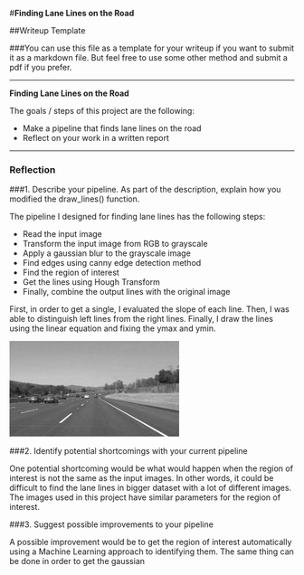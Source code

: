 #**Finding Lane Lines on the Road** 

##Writeup Template

###You can use this file as a template for your writeup if you want to submit it as a markdown file. But feel free to use some other method and submit a pdf if you prefer.

---

**Finding Lane Lines on the Road**

The goals / steps of this project are the following:
* Make a pipeline that finds lane lines on the road
* Reflect on your work in a written report


[//]: # (Image References)

[image1]: ./examples/grayscale.jpg "Grayscale"

---

### Reflection

###1. Describe your pipeline. As part of the description, explain how you modified the draw_lines() function.

The pipeline I designed for finding lane lines has the following steps:
- Read the input image
- Transform the input image from RGB to grayscale
- Apply a gaussian blur to the grayscale image
- Find edges using canny edge detection method
- Find the region of interest
- Get the lines using Hough Transform
- Finally, combine the output lines with the original image

First, in order to get a single, I evaluated the slope of each line. Then, I was able to distinguish left lines from the right lines. Finally, I draw the lines using the linear equation and fixing the ymax and ymin.

![alt text][image1]


###2. Identify potential shortcomings with your current pipeline

One potential shortcoming would be what would happen when the region of interest is not the same as the input images. In other words, it could be difficult to find the lane lines in bigger dataset with a lot of different images. The images used in this project have similar parameters for the region of interest.

###3. Suggest possible improvements to your pipeline

A possible improvement would be to get the region of interest automatically using a Machine Learning approach to identifying them. The same thing can be done in order to get the gaussian 